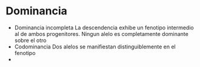 # Dominancia

- Dominancia incompleta
	  La descendencia exhibe un fenotipo intermedio al de ambos progenitores. Ningun alelo es completamente dominante sobre el otro
- Codominancia
	Dos alelos se manifiestan distinguiblemente en el fenotipo
- 